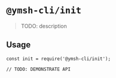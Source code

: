 # `@ymsh-cli/init`

> TODO: description

## Usage

```
const init = require('@ymsh-cli/init');

// TODO: DEMONSTRATE API
```
